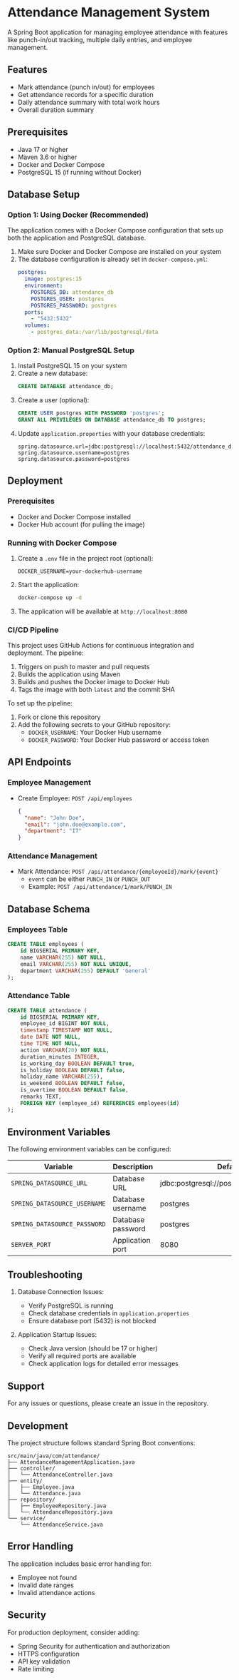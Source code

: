 # Attendance Management System

A Spring Boot application for managing employee attendance with features like punch-in/out tracking, multiple daily entries, and employee management.

## Features

- Mark attendance (punch in/out) for employees
- Get attendance records for a specific duration
- Daily attendance summary with total work hours
- Overall duration summary

## Prerequisites

- Java 17 or higher
- Maven 3.6 or higher
- Docker and Docker Compose
- PostgreSQL 15 (if running without Docker)

## Database Setup

### Option 1: Using Docker (Recommended)

The application comes with a Docker Compose configuration that sets up both the application and PostgreSQL database.

1. Make sure Docker and Docker Compose are installed on your system
2. The database configuration is already set in `docker-compose.yml`:
   ```yaml
   postgres:
     image: postgres:15
     environment:
       POSTGRES_DB: attendance_db
       POSTGRES_USER: postgres
       POSTGRES_PASSWORD: postgres
     ports:
       - "5432:5432"
     volumes:
       - postgres_data:/var/lib/postgresql/data
   ```

### Option 2: Manual PostgreSQL Setup

1. Install PostgreSQL 15 on your system
2. Create a new database:
   ```sql
   CREATE DATABASE attendance_db;
   ```
3. Create a user (optional):
   ```sql
   CREATE USER postgres WITH PASSWORD 'postgres';
   GRANT ALL PRIVILEGES ON DATABASE attendance_db TO postgres;
   ```
4. Update `application.properties` with your database credentials:
   ```properties
   spring.datasource.url=jdbc:postgresql://localhost:5432/attendance_db
   spring.datasource.username=postgres
   spring.datasource.password=postgres
   ```

## Deployment

### Prerequisites
- Docker and Docker Compose installed
- Docker Hub account (for pulling the image)

### Running with Docker Compose

1. Create a `.env` file in the project root (optional):
   ```
   DOCKER_USERNAME=your-dockerhub-username
   ```

2. Start the application:
   ```bash
   docker-compose up -d
   ```

3. The application will be available at `http://localhost:8080`

### CI/CD Pipeline

This project uses GitHub Actions for continuous integration and deployment. The pipeline:

1. Triggers on push to master and pull requests
2. Builds the application using Maven
3. Builds and pushes the Docker image to Docker Hub
4. Tags the image with both `latest` and the commit SHA

To set up the pipeline:

1. Fork or clone this repository
2. Add the following secrets to your GitHub repository:
   - `DOCKER_USERNAME`: Your Docker Hub username
   - `DOCKER_PASSWORD`: Your Docker Hub password or access token

## API Endpoints

### Employee Management
- Create Employee: `POST /api/employees`
  ```json
  {
    "name": "John Doe",
    "email": "john.doe@example.com",
    "department": "IT"
  }
  ```

### Attendance Management
- Mark Attendance: `POST /api/attendance/{employeeId}/mark/{event}`
  - `event` can be either `PUNCH_IN` or `PUNCH_OUT`
  - Example: `POST /api/attendance/1/mark/PUNCH_IN`

## Database Schema

### Employees Table
```sql
CREATE TABLE employees (
    id BIGSERIAL PRIMARY KEY,
    name VARCHAR(255) NOT NULL,
    email VARCHAR(255) NOT NULL UNIQUE,
    department VARCHAR(255) DEFAULT 'General'
);
```

### Attendance Table
```sql
CREATE TABLE attendance (
    id BIGSERIAL PRIMARY KEY,
    employee_id BIGINT NOT NULL,
    timestamp TIMESTAMP NOT NULL,
    date DATE NOT NULL,
    time TIME NOT NULL,
    action VARCHAR(20) NOT NULL,
    duration_minutes INTEGER,
    is_working_day BOOLEAN DEFAULT true,
    is_holiday BOOLEAN DEFAULT false,
    holiday_name VARCHAR(255),
    is_weekend BOOLEAN DEFAULT false,
    is_overtime BOOLEAN DEFAULT false,
    remarks TEXT,
    FOREIGN KEY (employee_id) REFERENCES employees(id)
);
```

## Environment Variables

The following environment variables can be configured:

| Variable | Description | Default Value |
|----------|-------------|---------------|
| `SPRING_DATASOURCE_URL` | Database URL | jdbc:postgresql://postgres:5432/attendance_db |
| `SPRING_DATASOURCE_USERNAME` | Database username | postgres |
| `SPRING_DATASOURCE_PASSWORD` | Database password | postgres |
| `SERVER_PORT` | Application port | 8080 |

## Troubleshooting

1. Database Connection Issues:
   - Verify PostgreSQL is running
   - Check database credentials in `application.properties`
   - Ensure database port (5432) is not blocked

2. Application Startup Issues:
   - Check Java version (should be 17 or higher)
   - Verify all required ports are available
   - Check application logs for detailed error messages

## Support

For any issues or questions, please create an issue in the repository.

## Development

The project structure follows standard Spring Boot conventions:

```
src/main/java/com/attendance/
├── AttendanceManagementApplication.java
├── controller/
│   └── AttendanceController.java
├── entity/
│   ├── Employee.java
│   └── Attendance.java
├── repository/
│   ├── EmployeeRepository.java
│   └── AttendanceRepository.java
└── service/
    └── AttendanceService.java
```

## Error Handling

The application includes basic error handling for:
- Employee not found
- Invalid date ranges
- Invalid attendance actions

## Security

For production deployment, consider adding:
- Spring Security for authentication and authorization
- HTTPS configuration
- API key validation
- Rate limiting 